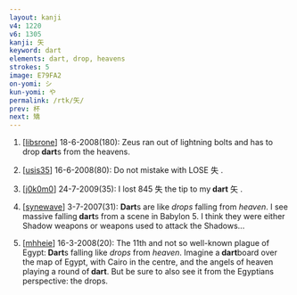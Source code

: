 ```yaml
---
layout: kanji
v4: 1220
v6: 1305
kanji: 矢
keyword: dart
elements: dart, drop, heavens
strokes: 5
image: E79FA2
on-yomi: シ
kun-yomi: や
permalink: /rtk/矢/
prev: 杯
next: 矯
---
```


1) [<a href="http://kanji.koohii.com/profile/libsrone">libsrone</a>] 18-6-2008(180): Zeus ran out of lightning bolts and has to drop<strong> dart</strong>s from the heavens.

2) [<a href="http://kanji.koohii.com/profile/usis35">usis35</a>] 16-6-2008(80): Do not mistake with LOSE 失 .

3) [<a href="http://kanji.koohii.com/profile/j0k0m0">j0k0m0</a>] 24-7-2009(35): I lost 845 失 the tip to my<strong> dart</strong> 矢 .

4) [<a href="http://kanji.koohii.com/profile/synewave">synewave</a>] 3-7-2007(31): <strong>Dart</strong>s are like <em>drops</em> falling from <em>heaven</em>. I see massive falling<strong> dart</strong>s from a scene in Babylon 5. I think they were either Shadow weapons or weapons used to attack the Shadows...

5) [<a href="http://kanji.koohii.com/profile/mhheie">mhheie</a>] 16-3-2008(20): The 11th and not so well-known plague of Egypt:<strong> Dart</strong>s falling like <em>drops</em> from <em>heaven</em>. Imagine a<strong> dart</strong>board over the map of Egypt, with Cairo in the centre, and the angels of heaven playing a round of<strong> dart</strong>. But be sure to also see it from the Egyptians perspective: the drops.

